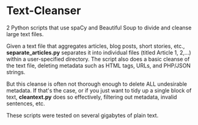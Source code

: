 # Text-Cleanser
2 Python scripts that use spaCy and Beautiful Soup to divide and cleanse large text files. 

Given a text file that aggregates articles, blog posts, short stories, etc., **separate_articles.py** separates it into individual files (titled Article 1, 2,...) within a user-specified directory. The script also does a basic cleanse of the text file, deleting metadata such as HTML tags, URLs, and PHP/JSON strings. 

But this cleanse is often not thorough enough to delete ALL undesirable metadata. If that's the case, or if you just want to tidy up a single block of text, **cleantext.py** does so effectively, filtering out metadata, invalid sentences, etc.  

These scripts were tested on several gigabytes of plain text. 
